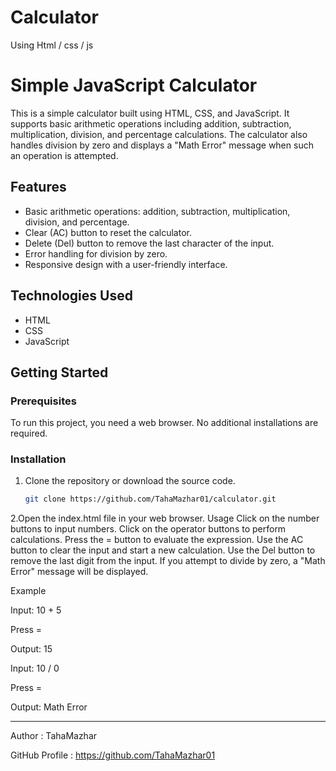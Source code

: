 # Calculator
Using Html / css / js
# Simple JavaScript Calculator

This is a simple calculator built using HTML, CSS, and JavaScript. It supports basic arithmetic operations including addition, subtraction, multiplication, division, and percentage calculations. The calculator also handles division by zero and displays a "Math Error" message when such an operation is attempted.

## Features

- Basic arithmetic operations: addition, subtraction, multiplication, division, and percentage.
- Clear (AC) button to reset the calculator.
- Delete (Del) button to remove the last character of the input.
- Error handling for division by zero.
- Responsive design with a user-friendly interface.

## Technologies Used

- HTML
- CSS
- JavaScript

## Getting Started

### Prerequisites

To run this project, you need a web browser. No additional installations are required.

### Installation

1. Clone the repository or download the source code.
   ```bash
   git clone https://github.com/TahaMazhar01/calculator.git

2.Open the index.html file in your web browser.
Usage
Click on the number buttons to input numbers.
Click on the operator buttons to perform calculations.
Press the = button to evaluate the expression.
Use the AC button to clear the input and start a new calculation.
Use the Del button to remove the last digit from the input.
If you attempt to divide by zero, a "Math Error" message will be displayed.


Example

Input: 10 + 5

Press =

Output: 15

Input: 10 / 0

Press =

Output: Math Error

***************************
Author :
TahaMazhar

GitHub Profile :
https://github.com/TahaMazhar01
